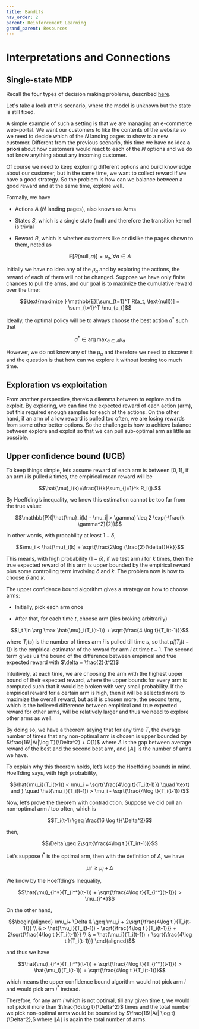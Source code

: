```yaml
---
title: Bandits
nav_order: 2
parent: Reinforcement Learning
grand_parent: Resources
---
```


# Interpretations and Connections
## Single-state MDP

Recall the four types of decision making problems, described [here](/reinforcement/#sub-categories-of-decision-making).

Let's take a look at this scenario, where the model is unknown but the state is still fixed.

A simple example of such a setting is that we are managing an e-commerce web-portal. We want our customers to like the contents of the website so we need to decide which of the $N$ landing pages to show to a new customer. Different from the previous scenario, this time we have no idea **a priori** about how customers would react to each of the $N$ options and we do not know anything about any incoming customer.

Of course we need to keep exploring different options and build knowledge about our customer, but in the same time, we want to collect reward if we have a good strategy. So the problem is how can we balance between a good reward and at the same time, explore well.

Formally, we have

- Actions $A$ ($N$ landing pages), also known as Arms

- States $S$, which is a single state (null) and therefore the
  transition kernel is trivial

- Reward $R$, which is whether customers like or dislike the pages shown
  to them, noted as

$$\mathbb{E}[R(\text{null},a)] = \mu_a, \forall a \in A$$

Initially we have no idea any of the $\mu_a$ and by exploring the
actions, the reward of each of them will not be changed. Suppose we have
only finite chances to pull the arms, and our goal is to maximize the
cumulative reward over the time:

$$\text{maximize } \mathbb{E}[\sum_{t=1}^T R(a_t, \text{null})] = \sum_{t=1}^T \mu_{a_t}$$

Ideally, the optimal policy will be to always choose the best action
$a^*$ such that 

$$a^* \in \arg \max_{a\in A} \mu_a$$ 

However, we do not know any of the $\mu_a$ and therefore we need to discover it and the question is that how can we explore it without loosing too much time.

## Exploration vs exploitation

From another perspective, there’s a dilemma between to explore and to exploit. By exploring, we can find the expected reward of each action (arm), but this required enough samples for each of the actions. On the other hand, if an arm of a low reward is pulled too often, we are losing rewards from some other better options. So the challenge is how to achieve balance between explore and exploit so that we can pull sub-optimal arm as little as possible.

## Upper confidence bound (UCB)

To keep things simple, lets assume reward of each arm is between $[0,1]$, if an arm $i$ is pulled $k$ times, the empirical mean reward will be 

$$\hat{\mu}_i(k)=\frac{1}{k}\sum_{j=1}^k R_i(j).$$ 

By Hoeffding’s inequality, we know this estimation cannot be too far from the true value:

$$\mathbb{P}(|\hat{\mu}_i(k) - \mu_i| > \gamma) \leq 2 \exp(-\frac{k \gamma^2}{2})$$

In other words, with probability at least $1-\delta$,

$$\mu_i < \hat{\mu}_i(k) + \sqrt{\frac{2\log (\frac{2}{\delta})}{k}}$$

This means, with high probability ($1-\delta$), if we test arm $i$ for $k$ times, then the true expected reward of this arm is upper bounded by the empirical reward plus some controlling term involving $\delta$ and $k$. The problem now is how to choose $\delta$ and $k$.

The upper confidence bound algorithm gives a strategy on how to choose
arms:

- Initially, pick each arm once

- After that, for each time $t$, choose arm (ties broking arbitrarily)
  
$$I_t \in \arg \max \hat{\mu}_i(T_i(t-1)) + \sqrt{\frac{4 \log t}{T_i(t-1)}}$$

where $T_i(s)$ is the number of times arm $i$ is pulled till time $s$, so that $\hat{\mu}_i(T_i(t-1))$ is the empirical estimator of the reward for arm $i$ at time $t-1$. The second term gives us the bound of the difference between empirical and true expected reward with $\delta = \frac{2}{t^2}$

Intuitively, at each time, we are choosing the arm with the highest upper bound of their expected reward, where the upper bounds for every arm is computed such that it would be broken with very small probability. If the empirical reward for a certain arm is high, then it will be selected more to maximize the overall reward, but as it is chosen more, the second term, which is the believed difference between empirical and true expected reward for other arms, will be relatively larger and thus we need to explore other arms as well.


By doing so, we have a theorem saying that for any time $T$, the average number of times that any non-optimal arm is chosen is upper bounded by $\frac{16\|A\|\log T}{\Delta^2} + O(1)$ where $\Delta$ is the gap between average reward of the best and the second best arm, and $\|A\|$ is the number of arms we have.

To explain why this theorem holds, let’s keep the Hoeffding bounds in mind. Hoeffding says, with high probability,

$$\hat{\mu_i}(T_i(t-1)) < \mu_i + \sqrt{\frac{4\log t}{T_i(t-1)}} \quad \text{ and } \quad \hat{\mu_i}(T_i(t-1)) > \mu_i - \sqrt{\frac{4\log t}{T_i(t-1)}}$$


Now, let’s prove the theorem with contradiction. Suppose we did pull an non-optimal arm $i$ too often, which is

$$T_i(t-1) \geq \frac{16 \log t}{\Delta^2}$$ 

then,

$$\Delta \geq 2\sqrt{\frac{4\log t }{T_i(t-1)}}$$ 

Let’s suppose $i^*$ is the optimal arm, then with the definition of $\Delta$, we have 

$$\mu_{i^*} \geq \mu_i +\Delta$$ 

We know by the Hoeffding’s Inequality,

$$\hat{\mu}_{i^*}(T_{i^*}(t-1))  + \sqrt{\frac{4\log t}{T_{i^*}(t-1)}} > \mu_{i^*}$$

On the other hand, 

$$\begin{aligned}
\mu_i+ \Delta & \geq \mu_i + 2\sqrt{\frac{4\log t }{T_i(t-1)}} \\
& > \hat{\mu_i}(T_i(t-1)) - \sqrt{\frac{4\log t }{T_i(t-1)}} + 2\sqrt{\frac{4\log t }{T_i(t-1)}} \\
& =  \hat{\mu_i}(T_i(t-1)) + \sqrt{\frac{4\log t }{T_i(t-1)}} 
\end{aligned}$$ 

and thus we have 

$$\hat{\mu}_{i^*}(T_{i^*}(t-1))  + \sqrt{\frac{4\log t}{T_{i^*}(t-1)}} > \hat{\mu_i}(T_i(t-1)) + \sqrt{\frac{4\log t }{T_i(t-1)}}$$

which means the upper confidence bound algorithm would not pick arm $i$ and would pick arm $i^*$ instead.

Therefore, for any arm $i$ which is not optimal, till any given time $t$, we would not pick it more than $\frac{16\log t}{\Delta^2}$ times and the total number we pick non-optimal arms would be bounded by $\frac{16\|A\| \log t}{\Delta^2},$ where $\|A\|$ is again the total number of arms.
